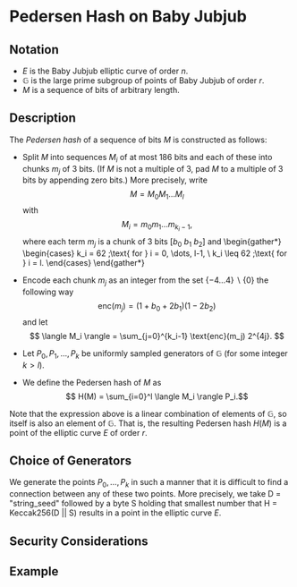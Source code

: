 # Pedersen Hash on Baby Jubjub

## Notation

- $E$ is the Baby Jubjub elliptic curve of order $n$.
- $\mathbb{G}$ is the large prime subgroup of points of Baby Jubjub of order $r$.
- $M$ is a sequence of bits of arbitrary length.

## Description

The *Pedersen hash* of a sequence of bits $M$ is constructed as follows:

- Split $M$ into sequences $M_i$ of at most 186 bits and each of these into chunks $m_j$ of 3 bits. (If $M$ is not a multiple of 3, pad $M$ to a multiple of 3 bits by appending zero bits.) More precisely, write $$ M = M_0M_1\dots M_l $$ with $$ M_i = m_0 m_1 \dots m_{k_i-1}, $$ where each term $m_j$ is a chunk of 3 bits $[b_0\: b_1\: b_2]$ and 
    \begin{gather*}
    \begin{cases}
    k_i = 62 	\;\text{ for }  i = 0, \dots, l-1, \\
    k_i \leq 62 \;\text{ for }  i = l.
    \end{cases}
    \end{gather*}

- Encode each chunk $m_j$ as an integer from the set $\{-4...4\}\backslash\{0\}$ the following way 
    $$ \text{enc}(m_j) = (1+b_{0}+2b_{1}) (1 - 2b_{2}) $$
and let $$ \langle M_i \rangle = \sum_{j=0}^{k_i-1} \text{enc}(m_j) 2^{4j}. $$

- Let $P_0,P_1,\dots,P_k$ be uniformly sampled generators of $\mathbb{G}$ (for some integer $k > l$). 

- We define the Pedersen hash of $M$ as $$ H(M) = \sum_{i=0}^l \langle M_i \rangle P_i.$$

Note that the expression above is a linear combination of elements of $\mathbb{G}$, so itself is also an element of $\mathbb{G}$. That is, the resulting Pedersen hash $H(M)$ is a point of the elliptic curve $E$ of order $r$.

## Choice of Generators

We generate the points $P_0,\dots,P_{{k}}$ in such a manner that it is difficult to find a connection between any of these two points. More precisely, we take  D =  "string$\_$seed" followed by a byte S holding that smallest number that H = Keccak256(D || S) results in a point in the elliptic curve $E$.
  
## Security Considerations



## Example